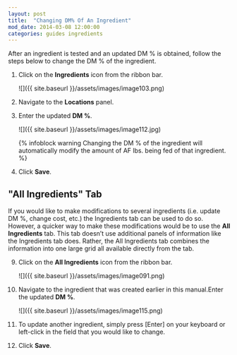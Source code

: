 ```yaml
---
layout: post
title:  "Changing DM% Of An Ingredient"
mod_date: 2014-03-08 12:00:00
categories: guides ingredients
---
```


After an ingredient is tested and an updated DM % is obtained, follow the steps below to change the DM % of the ingredient.

1.  Click on the **Ingredients** icon from the ribbon bar.

    ![]({{ site.baseurl }}/assets/images/image103.png)

2.  Navigate to the **Locations** panel.

3.  Enter the updated **DM %**.

    ![]({{ site.baseurl }}/assets/images/image112.jpg)

    {% infoblock warning Changing the DM % of the ingredient will automatically modify the amount of AF lbs. being fed of that ingredient. %}


4.  Click **Save**.



"All Ingredients" Tab
---------------------

If you would like to make modifications to several ingredients (i.e.
update DM %, change cost, etc.) the Ingredients tab can be used to do
so. However, a quicker way to make these modifications would be to use
the **All Ingredients** tab. This tab doesn’t use additional panels of
information like the Ingredients tab does. Rather, the All Ingredients
tab combines the information into one large grid all available directly
from the tab.

9.  Click on the **All Ingredients** icon from the ribbon bar.

    ![]({{ site.baseurl }}/assets/images/image091.png)

1.  Navigate to the ingredient that was created earlier in this manual.Enter the updated **DM %**.

    ![]({{ site.baseurl }}/assets/images/image115.png)

11.  To update another ingredient, simply press [Enter] on your keyboard or left-click in the field that you would like to change.

12.  Click **Save**.
